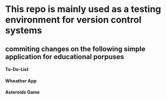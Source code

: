 # This repo is mainly used as a testing environment for version control systems


## commiting changes on the following simple application for educational porpuses
#### To-Do-List
#### Wheather App
#### Asteroids Game
